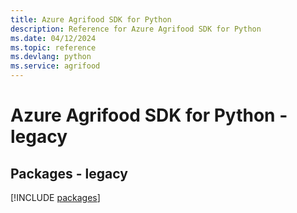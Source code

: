 ```yaml
---
title: Azure Agrifood SDK for Python
description: Reference for Azure Agrifood SDK for Python
ms.date: 04/12/2024
ms.topic: reference
ms.devlang: python
ms.service: agrifood
---
```

# Azure Agrifood SDK for Python - legacy
## Packages - legacy
[!INCLUDE [packages](agrifood-index.md)]